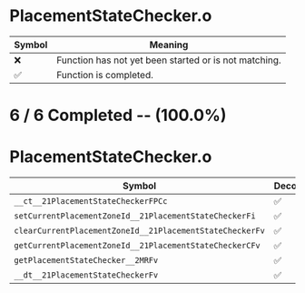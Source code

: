 # PlacementStateChecker.o
| Symbol | Meaning 
| ------------- | ------------- 
| :x: | Function has not yet been started or is not matching. 
| :white_check_mark: | Function is completed. 


# 6 / 6 Completed -- (100.0%)
# PlacementStateChecker.o
| Symbol | Decompiled? |
| ------------- | ------------- |
| `__ct__21PlacementStateCheckerFPCc` | :white_check_mark: |
| `setCurrentPlacementZoneId__21PlacementStateCheckerFi` | :white_check_mark: |
| `clearCurrentPlacementZoneId__21PlacementStateCheckerFv` | :white_check_mark: |
| `getCurrentPlacementZoneId__21PlacementStateCheckerCFv` | :white_check_mark: |
| `getPlacementStateChecker__2MRFv` | :white_check_mark: |
| `__dt__21PlacementStateCheckerFv` | :white_check_mark: |
